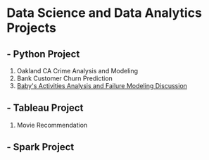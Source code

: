 # Data Science and Data Analytics Projects

## - **Python Project** ##
1. Oakland CA Crime Analysis and Modeling
2. Bank Customer Churn Prediction
3. [Baby's Activities Analysis and Failure Modeling Discussion](https://github.com/icezyf/data_projects/blob/ca3544a81dfaa7803de9c322abcd8dfd00ccc2e2/Baby's_Activities_Analysis_and_Failure_Modeling_Discussion.ipynb)

## - **Tableau Project** ##
1. Movie Recommendation

## - **Spark Project** ##


